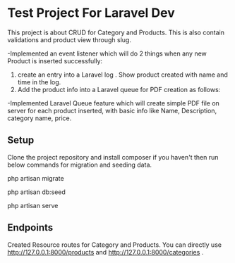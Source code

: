 
# Test Project For Laravel Dev 

This project is about CRUD for Category and Products.
This is also contain validations and product view through slug.


-Implemented an event listener which will do 2 things when any new Product is inserted successfully:
1. create an entry into a Laravel log . Show product created with name and time in the log.
2. Add the product info into a Laravel queue for PDF creation as follows:

-Implemented Laravel Queue feature which will create simple PDF file on server for each product inserted, with basic info like Name, Description, category name, price. 



## Setup
Clone the project repository and install composer if you haven't then run below commands for migration and seeding data.

php artisan migrate

php artisan db:seed

php artisan serve

## Endpoints

Created Resource routes for Category and Products.
You can directly use http://127.0.0.1:8000/products and http://127.0.0.1:8000/categories .

